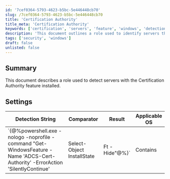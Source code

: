 ```yaml
---
id: '7cef0364-5793-4623-b5bc-5e446448cb70'
slug: /7cef0364-5793-4623-b5bc-5e446448cb70
title: 'Certification Authority'
title_meta: 'Certification Authority'
keywords: ['certification', 'servers', 'feature', 'windows', 'detection']
description: 'This document outlines a role used to identify servers that have the Certification Authority feature installed. It includes a detection string and settings to effectively determine the installation state of the feature on Windows operating systems.'
tags: ['security', 'windows']
draft: false
unlisted: false
---
```


## Summary

This document describes a role used to detect servers with the Certification Authority feature installed.

## Settings

| Detection String                                                                                      | Comparator | Result   | Applicable OS |
|-------------------------------------------------------------------------------------------------------|------------|----------|---------------|
| `\{@%powershell.exe -nologo -noprofile -command "Get-WindowsFeature -Name 'ADCS-Cert-Authority' -ErrorAction 'SilentlyContinue' | Select-Object InstallState | Ft -Hide"@%}` | Contains   | Installed | Windows       |